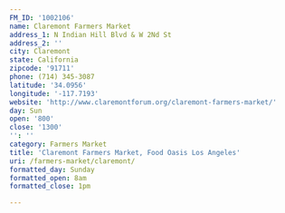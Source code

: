 ```yaml
---
FM_ID: '1002106'
name: Claremont Farmers Market
address_1: N Indian Hill Blvd & W 2Nd St
address_2: ''
city: Claremont
state: California
zipcode: '91711'
phone: (714) 345-3087
latitude: '34.0956'
longitude: '-117.7193'
website: 'http://www.claremontforum.org/claremont-farmers-market/'
day: Sun
open: '800'
close: '1300'
'': ''
category: Farmers Market
title: 'Claremont Farmers Market, Food Oasis Los Angeles'
uri: /farmers-market/claremont/
formatted_day: Sunday
formatted_open: 8am
formatted_close: 1pm

---
```

